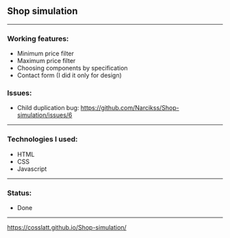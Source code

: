 ## Shop simulation

---

### Working features:
- Minimum price filter
- Maximum price filter
- Choosing components by specification
- Contact form (I did it only for design)

### Issues:
- Child duplication bug: https://github.com/Narcikss/Shop-simulation/issues/6

---

### Technologies I used:
- HTML
- CSS
- Javascript

---

### Status:
- Done

---

https://cosslatt.github.io/Shop-simulation/

